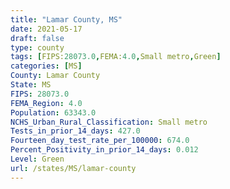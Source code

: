 ```yaml
---
title: "Lamar County, MS"
date: 2021-05-17
draft: false
type: county
tags: [FIPS:28073.0,FEMA:4.0,Small metro,Green]
categories: [MS]
County: Lamar County
State: MS
FIPS: 28073.0
FEMA_Region: 4.0
Population: 63343.0
NCHS_Urban_Rural_Classification: Small metro
Tests_in_prior_14_days: 427.0
Fourteen_day_test_rate_per_100000: 674.0
Percent_Positivity_in_prior_14_days: 0.012
Level: Green
url: /states/MS/lamar-county
---
```



